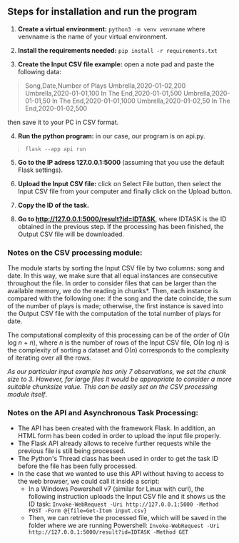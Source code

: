 ## Steps for installation and run the program
1. **Create a virtual environment:**
`python3 -m venv venvname`
where venvname is the name of your virtual environment.

2. **Install the requirements needed:**
`pip install -r requirements.txt`

3. **Create the Input CSV file example:** open a note pad and paste the following data:
> Song,Date,Number of Plays
> Umbrella,2020-01-02,200
> Umbrella,2020-01-01,100
> In The End,2020-01-01,500
> Umbrella,2020-01-01,50
> In The End,2020-01-01,1000
> Umbrella,2020-01-02,50
> In The End,2020-01-02,500

then save it to your PC in CSV format.

4. **Run the python program:** in our case, our program is on api.py.
 > `flask --app api run`

5. **Go to the IP adress 127.0.0.1:5000** (assuming that you use the default Flask settings).

6. **Upload the Input CSV file:** click on Select File button, then select the Input CSV file from
your computer and finally click on the Upload button.

7. **Copy the ID of the task.**

8. **Go to http://127.0.0.1:5000/result?id=IDTASK**, where IDTASK is the ID obtained in the previous step. If the processing has been finished, the Output CSV file will be downloaded.

### Notes on the CSV processing module:
The module starts by sorting the Input CSV file by two columns: song and date. In this way,
we make sure that all equal instances are consecutive throughout the file. In order to consider
files that can be larger than the available memory, we do the reading in chunks*. Then, each
instance is compared with the following one: if the song and the date coincide, the sum of the
number of plays is made; otherwise, the first instance is saved into the Output CSV file with
the computation of the total number of plays for date.

The computational complexity of this processing can be of the order of O(*n* log *n* + *n*), where *n*
is the number of rows of the Input CSV file, O(*n* log *n*) is the complexity of sorting a dataset
and O(*n*) corresponds to the complexity of iterating over all the rows.

*As our particular input example has only 7 observations, we set the chunk size to 3. However,
for large files it would be appropriate to consider a more suitable chunksize value. This can be
easily set on the CSV processing module itself*.

### Notes on the API and Asynchronous Task Processing:
- The API has been created with the framework Flask. In addition, an HTML form has been
coded in order to upload the input file properly.
- The Flask API already allows to receive further requests while the previous file is still
being processed.
- The Python's Thread class has been used in order to get the task ID before the file has
been fully processed.
- In the case that we wanted to use this API without having to access to the web browser,
we could call it inside a script:
  - In a Windows Powershell v7 (similar for Linux with curl), the following instruction
uploads the Input CSV file and it shows us the ID task: 
  `Invoke-WebRequest -Uri http://127.0.0.1:5000 -Method POST -Form @{file=Get-Item input.csv}`
  - Then, we can retrieve the processed file, which will be saved in the folder where we
are running Powershell:
  `Invoke-WebRequest -Uri http://127.0.0.1:5000/result?id=IDTASK -Method GET`


